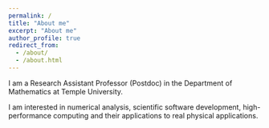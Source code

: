 ```yaml
---
permalink: /
title: "About me"
excerpt: "About me"
author_profile: true
redirect_from:
  - /about/
  - /about.html
---
```


I am a Research Assistant Professor (Postdoc) in the Department of Mathematics at Temple University.


I am interested in numerical analysis, scientific software development, high-performance computing and their applications to real physical applications.
